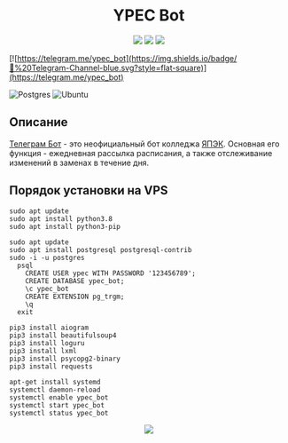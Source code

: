 
<h1 align="center">YPEC Bot</h1>

<p align="center">
<img src="https://img.shields.io/github/stars/nik20z/hltv_bot">
<img src="https://img.shields.io/github/issues/nik20z/hltv_bot">
<img src="https://img.shields.io/github/license/nik20z/hltv_bot">
</p>

[![https://telegram.me/ypec_bot](https://img.shields.io/badge/💬%20Telegram-Channel-blue.svg?style=flat-square)](https://telegram.me/ypec_bot)

![Postgres](https://img.shields.io/badge/postgres-%23316192.svg?style=for-the-badge&logo=postgresql&logoColor=white)
![Ubuntu](https://img.shields.io/badge/Ubuntu-E95420?style=for-the-badge&logo=ubuntu&logoColor=white)

## Описание

[Телеграм Бот](https://t.me/ypec_bot "ypec_bot") - это неофициальный бот колледжа [ЯПЭК](https://www.ypec.ru "ypec.ru"). Основная его функция - ежедневная рассылка расписания, а также отслеживание изменений в заменах в течение дня. 


## Порядок установки на VPS

```
sudo apt update
sudo apt install python3.8
sudo apt install python3-pip

sudo apt update
sudo apt install postgresql postgresql-contrib
sudo -i -u postgres
  psql
    CREATE USER ypec WITH PASSWORD '123456789';
    CREATE DATABASE ypec_bot;
    \c ypec_bot
    CREATE EXTENSION pg_trgm;
    \q
  exit

pip3 install aiogram
pip3 install beautifulsoup4
pip3 install loguru
pip3 install lxml
pip3 install psycopg2-binary
pip3 install requests

apt-get install systemd
systemctl daemon-reload
systemctl enable ypec_bot
systemctl start ypec_bot
systemctl status ypec_bot
```

<p align="center">
  <img src="https://user-images.githubusercontent.com/62090150/193757014-4e816ff4-e524-4d3d-a0f9-5d64701e9ec0.png">
</p>
